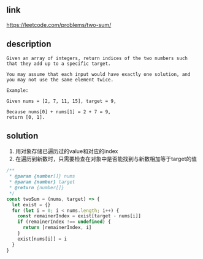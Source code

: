 ## link

https://leetcode.com/problems/two-sum/

## description

```
Given an array of integers, return indices of the two numbers such that they add up to a specific target.

You may assume that each input would have exactly one solution, and you may not use the same element twice.

Example:

Given nums = [2, 7, 11, 15], target = 9,

Because nums[0] + nums[1] = 2 + 7 = 9,
return [0, 1].
```

## solution

1. 用对象存储已遍历过的value和对应的index
2. 在遍历到新数时，只需要检查在对象中是否能找到与新数相加等于target的值

```javascript
/**
 * @param {number[]} nums
 * @param {number} target
 * @return {number[]}
 */
const twoSum = (nums, target) => {
  let exist = {}
  for (let i = 0; i < nums.length; i++) {
    const remainerIndex = exist[target - nums[i]]
    if (remainerIndex !== undefined) {
      return [remainerIndex, i]
    }
    exist[nums[i]] = i
  }
}
```